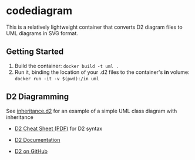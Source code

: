 # codediagram

This is a relatively lightweight container that converts
D2 diagram files to UML diagrams in SVG format.

## Getting Started

1. Build the container: `docker build -t uml .`
2. Run it, binding the location of your .d2 files to the container's **in** volume: `docker run -it -v $(pwd):/in uml`

## D2 Diagramming

See [inheritance.d2](inheritance.d2) for an example of a simple UML class diagram with inheritance

* [D2 Cheat Sheet (PDF)](https://github.com/terrastruct/d2/blob/master/docs/assets/cheat_sheet.pdf) for D2 syntax

* [D2 Documentation](https://d2lang.com/tour/intro/)

* [D2 on GitHub](https://github.com/terrastruct/d2)